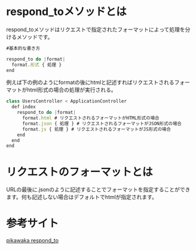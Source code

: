 # respond_toメソッドとは

respond_toメソッドはリクエストで指定されたフォーマットによって処理を分けるメソッドです。

```jsx
#基本的な書き方

respond_to do |format|
  format.形式 { 処理 }
end
```

例えば下の例のようにformatの後にhtmlと記述すればリクエストされるフォーマットがhtml形式の場合の処理が実行される。

```jsx
class UsersController < ApplicationController
  def index
    respond_to do |format|
      format.html # リクエストされるフォーマットがHTML形式の場合
      format.json { 処理 } # リクエストされるフォーマットがJSON形式の場合
      format.js { 処理 } # リクエストされるフォーマットがJS形式の場合
    end
  end
end
```



# リクエストのフォーマットとは

URLの最後に.jsonのように記述することでフォーマットを指定することができます。何も記述しない場合はデフォルトでhtmlが指定されます。



# 参考サイト

[pikawaka respond_to](https://pikawaka.com/rails/respond_to)

